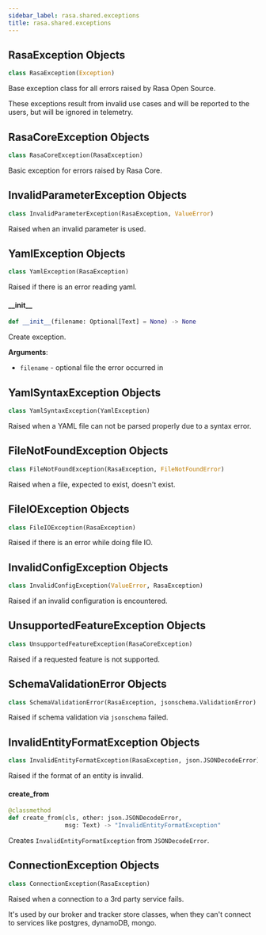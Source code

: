 ```yaml
---
sidebar_label: rasa.shared.exceptions
title: rasa.shared.exceptions
---
```

## RasaException Objects

```python
class RasaException(Exception)
```

Base exception class for all errors raised by Rasa Open Source.

These exceptions result from invalid use cases and will be reported
to the users, but will be ignored in telemetry.

## RasaCoreException Objects

```python
class RasaCoreException(RasaException)
```

Basic exception for errors raised by Rasa Core.

## InvalidParameterException Objects

```python
class InvalidParameterException(RasaException, ValueError)
```

Raised when an invalid parameter is used.

## YamlException Objects

```python
class YamlException(RasaException)
```

Raised if there is an error reading yaml.

#### \_\_init\_\_

```python
def __init__(filename: Optional[Text] = None) -> None
```

Create exception.

**Arguments**:

- `filename` - optional file the error occurred in

## YamlSyntaxException Objects

```python
class YamlSyntaxException(YamlException)
```

Raised when a YAML file can not be parsed properly due to a syntax error.

## FileNotFoundException Objects

```python
class FileNotFoundException(RasaException, FileNotFoundError)
```

Raised when a file, expected to exist, doesn&#x27;t exist.

## FileIOException Objects

```python
class FileIOException(RasaException)
```

Raised if there is an error while doing file IO.

## InvalidConfigException Objects

```python
class InvalidConfigException(ValueError, RasaException)
```

Raised if an invalid configuration is encountered.

## UnsupportedFeatureException Objects

```python
class UnsupportedFeatureException(RasaCoreException)
```

Raised if a requested feature is not supported.

## SchemaValidationError Objects

```python
class SchemaValidationError(RasaException, jsonschema.ValidationError)
```

Raised if schema validation via `jsonschema` failed.

## InvalidEntityFormatException Objects

```python
class InvalidEntityFormatException(RasaException, json.JSONDecodeError)
```

Raised if the format of an entity is invalid.

#### create\_from

```python
@classmethod
def create_from(cls, other: json.JSONDecodeError,
                msg: Text) -> "InvalidEntityFormatException"
```

Creates `InvalidEntityFormatException` from `JSONDecodeError`.

## ConnectionException Objects

```python
class ConnectionException(RasaException)
```

Raised when a connection to a 3rd party service fails.

It&#x27;s used by our broker and tracker store classes, when
they can&#x27;t connect to services like postgres, dynamoDB, mongo.

